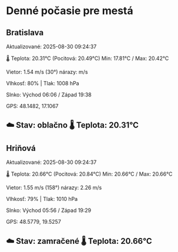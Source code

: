 ﻿# Denné počasie pre mestá

## Bratislava
Aktualizované: 2025-08-30 09:24:37

🌡️ Teplota: 20.31°C 
(Pocitová: 20.49°C)
Min: 17.81°C / Max: 20.42°C

Vietor: 1.54 m/s    (30°) 
nárazy:  m/s

Vlhkosť: 80% | Tlak: 1008 hPa

Slnko: Východ 06:06 / Západ 19:38

GPS: 48.1482, 17.1067

☁️ Stav: oblačno        🌡️ Teplota: 20.31°C
---

## Hriňová
Aktualizované: 2025-08-30 09:24:37

🌡️ Teplota: 20.66°C 
(Pocitová: 20.84°C)
Min: 20.66°C / Max: 20.66°C

Vietor: 1.55 m/s (158°)
nárazy: 2.26 m/s

Vlhkosť: 79% | Tlak: 1010 hPa

Slnko: Východ 05:56 / Západ 19:29

GPS: 48.5779, 19.5257

☁️ Stav: zamračené        🌡️ Teplota: 20.66°C
---
